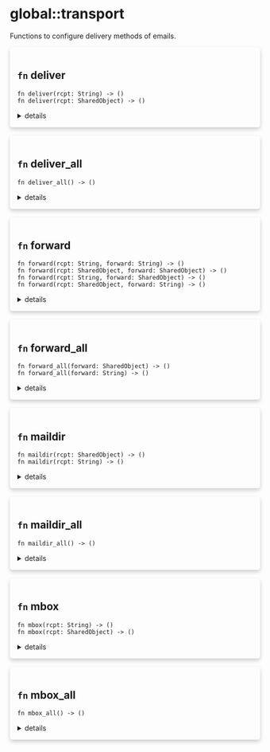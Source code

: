 # global::transport

Functions to configure delivery methods of emails.


<div markdown="span" style='box-shadow: 0 4px 8px 0 rgba(0,0,0,0.2); padding: 15px; border-radius: 5px;'>

<h2 class="func-name"> <code>fn</code> deliver </h2>

```rust,ignore
fn deliver(rcpt: String) -> ()
fn deliver(rcpt: SharedObject) -> ()
```

<details>
<summary markdown="span"> details </summary>

Set the delivery method to deliver for a single recipient.
After all rules are evaluated, the email will be sent
to the recipient using the domain of its address.

# Args

* `rcpt` - the recipient to apply the method to.

# Effective smtp stage

All of them.

# Examples
```ignore
#{
    delivery: [
       action "setup delivery" || transport::deliver("john.doe@example.com"),
    ]
}
```

```
# let states = vsmtp_test::vsl::run(
# |builder| Ok(builder.add_root_filter_rules(r#"
#{
  rcpt: [
    action "deliver (str/str)" || {
      envelop::add_rcpt("my.address@foo.com");
      transport::deliver("my.address@foo.com");
    },
    action "deliver (obj/str)" || {
      let rcpt = address("my.address@bar.com");
      envelop::add_rcpt(rcpt);
      transport::deliver(rcpt);
    },
    action "deliver (str/obj)" || {
      let target = ip6("::1");
      envelop::add_rcpt("my.address@baz.com");
      transport::deliver("my.address@baz.com");
    },
    action "deliver (obj/obj)" || {
      let rcpt = address("my.address@boz.com");
      envelop::add_rcpt(rcpt);
      transport::deliver(rcpt);
    },
  ],
}
# "#)?.build()));

# use vsmtp_common::{
#   transfer::{ForwardTarget, Transfer, EmailTransferStatus},
#   rcpt::Rcpt,
#   Address,
# };
# for (rcpt, addr) in states[&vsmtp_rule_engine::ExecutionStage::RcptTo].0.forward_paths().unwrap().iter().zip([
#     "my.address@foo.com",
#     "my.address@bar.com",
#     "my.address@baz.com",
#     "my.address@boz.com"
# ]) {
#   assert_eq!(
#     rcpt.address,
#     Address::new_unchecked(addr.to_string())
#   );
#   assert_eq!(
#     rcpt.transfer_method,
#     Transfer::Deliver
#   );
# }
```
</details>

</div>
</br>

<div markdown="span" style='box-shadow: 0 4px 8px 0 rgba(0,0,0,0.2); padding: 15px; border-radius: 5px;'>

<h2 class="func-name"> <code>fn</code> deliver_all </h2>

```rust,ignore
fn deliver_all() -> ()
```

<details>
<summary markdown="span"> details </summary>

Set the delivery method to deliver for all recipients.
After all rules are evaluated, the email will be sent
to all recipients using the domain of their respective address.

# Effective smtp stage

All of them.

# Examples

```ignore
#{
    delivery: [
       action "setup delivery" || transport::deliver_all(),
    ]
}
```

```
# let states = vsmtp_test::vsl::run(
# |builder| Ok(builder.add_root_filter_rules(r#"
#{
  rcpt: [
    action "deliver_all" || {
      envelop::add_rcpt("my.address@foo.com");
      envelop::add_rcpt("my.address@bar.com");
      transport::deliver_all();
    },
  ],
}
# "#)?.build()));

# use vsmtp_common::{
#   transfer::{ForwardTarget, Transfer, EmailTransferStatus},
#   rcpt::Rcpt,
#   Address,
# };
# for (rcpt, addr) in states[&vsmtp_rule_engine::ExecutionStage::RcptTo].0.forward_paths().unwrap().iter().zip([
#     "my.address@foo.com",
#     "my.address@bar.com",
# ]) {
#   assert_eq!(
#     rcpt.address,
#     Address::new_unchecked(addr.to_string())
#   );
#   assert_eq!(
#     rcpt.transfer_method,
#     Transfer::Deliver
#   );
# }
```
</details>

</div>
</br>

<div markdown="span" style='box-shadow: 0 4px 8px 0 rgba(0,0,0,0.2); padding: 15px; border-radius: 5px;'>

<h2 class="func-name"> <code>fn</code> forward </h2>

```rust,ignore
fn forward(rcpt: String, forward: String) -> ()
fn forward(rcpt: SharedObject, forward: SharedObject) -> ()
fn forward(rcpt: String, forward: SharedObject) -> ()
fn forward(rcpt: SharedObject, forward: String) -> ()
```

<details>
<summary markdown="span"> details </summary>

Set the delivery method to forwarding for a single recipient.
After all rules are evaluated, forwarding will be used to deliver
the email to the recipient.

# Args

* `rcpt` - the recipient to apply the method to.
* `target` - the target to forward the email to.

# Effective smtp stage

All of them.

# Examples
```ignore
const rules = #{
    delivery: [
       action "setup forwarding" || transport::forward("john.doe@example.com", "mta-john.example.com"),
    ]
}
```

```
# let states = vsmtp_test::vsl::run(
# |builder| Ok(builder.add_root_filter_rules(r#"
#{
    rcpt: [
      action "forward (str/str)" || {
        envelop::add_rcpt("my.address@foo.com");
        transport::forward("my.address@foo.com", "127.0.0.1");
      },
      action "forward (obj/str)" || {
        let rcpt = address("my.address@bar.com");
        envelop::add_rcpt(rcpt);
        transport::forward(rcpt, "127.0.0.2");
      },
      action "forward (str/obj)" || {
        let target = ip6("::1");
        envelop::add_rcpt("my.address@baz.com");
        transport::forward("my.address@baz.com", target);
      },
      action "forward (obj/obj)" || {
        let rcpt = address("my.address@boz.com");
        envelop::add_rcpt(rcpt);
        transport::forward(rcpt, ip4("127.0.0.4"));
      },
    ],
}
# "#)?.build()));

# use vsmtp_common::{
#   transfer::{ForwardTarget, Transfer, EmailTransferStatus},
#   rcpt::Rcpt,
#   Address,
# };
# for (rcpt, (addr, target)) in states[&vsmtp_rule_engine::ExecutionStage::RcptTo].0.forward_paths().unwrap().iter().zip([
#     ("my.address@foo.com", "127.0.0.1"),
#     ("my.address@bar.com", "127.0.0.2"),
#     ("my.address@baz.com", "::1"),
#     ("my.address@boz.com", "127.0.0.4")
# ]) {
#   assert_eq!(
#     rcpt.address,
#     Address::new_unchecked(addr.to_string())
#   );
#   assert_eq!(
#     rcpt.transfer_method,
#     Transfer::Forward(ForwardTarget::Ip(target.parse().unwrap()))
#   );
# }
```
</details>

</div>
</br>

<div markdown="span" style='box-shadow: 0 4px 8px 0 rgba(0,0,0,0.2); padding: 15px; border-radius: 5px;'>

<h2 class="func-name"> <code>fn</code> forward_all </h2>

```rust,ignore
fn forward_all(forward: SharedObject) -> ()
fn forward_all(forward: String) -> ()
```

<details>
<summary markdown="span"> details </summary>

Set the delivery method to forwarding for all recipients.
After all rules are evaluated, forwarding will be used to deliver
the email.

# Args

* `target` - the target to forward the email to.

# Effective smtp stage

All of them.

# Examples

```ignore
#{
    delivery: [
       action "setup forwarding" || transport::forward_all(fqdn("mta-john.example.com")),
    ]
}
```
</details>

</div>
</br>

<div markdown="span" style='box-shadow: 0 4px 8px 0 rgba(0,0,0,0.2); padding: 15px; border-radius: 5px;'>

<h2 class="func-name"> <code>fn</code> maildir </h2>

```rust,ignore
fn maildir(rcpt: SharedObject) -> ()
fn maildir(rcpt: String) -> ()
```

<details>
<summary markdown="span"> details </summary>

Set the delivery method to maildir for a recipient.
After all rules are evaluated, the email will be stored
locally in the `~/Maildir/new/` folder of the recipient's user if it exists on the server.

# Args

* `rcpt` - the recipient to apply the method to.

# Effective smtp stage

All of them.

# Example
```ignore
#{
    delivery: [
       action "setup maildir" || transport::maildir(address("john.doe@example.com")),
    ]
}
```
</details>

</div>
</br>

<div markdown="span" style='box-shadow: 0 4px 8px 0 rgba(0,0,0,0.2); padding: 15px; border-radius: 5px;'>

<h2 class="func-name"> <code>fn</code> maildir_all </h2>

```rust,ignore
fn maildir_all() -> ()
```

<details>
<summary markdown="span"> details </summary>

Set the delivery method to maildir for all recipients.
After all rules are evaluated, the email will be stored
locally in each `~/Maildir/new` folder of they respective recipient
if they exists on the server.

# Effective smtp stage

All of them.

# Examples

```ignore
#{
    delivery: [
       action "setup maildir" || transport::maildir_all(),
    ]
}
```

```
# let states = vsmtp_test::vsl::run(
# |builder| Ok(builder.add_root_filter_rules(r#"
#{
  rcpt: [
    action "setup maildir" || {
        const doe = address("doe@example.com");
        envelop::add_rcpt(doe);
        envelop::add_rcpt("a@example.com");
        transport::maildir_all();
    },
  ],
}
# "#)?.build()));

# use vsmtp_common::{
#   transfer::{Transfer},
#   rcpt::Rcpt,
#   Address,
# };
# for (rcpt, addr) in states[&vsmtp_rule_engine::ExecutionStage::RcptTo].0.forward_paths().unwrap().iter().zip([
#     "doe@example.com",
#     "a@example.com",
# ]) {
#   assert_eq!(
#     rcpt.address,
#     Address::new_unchecked(addr.to_string())
#   );
#   assert_eq!(
#     rcpt.transfer_method,
#     Transfer::Maildir
#   );
# }
```
</details>

</div>
</br>

<div markdown="span" style='box-shadow: 0 4px 8px 0 rgba(0,0,0,0.2); padding: 15px; border-radius: 5px;'>

<h2 class="func-name"> <code>fn</code> mbox </h2>

```rust,ignore
fn mbox(rcpt: String) -> ()
fn mbox(rcpt: SharedObject) -> ()
```

<details>
<summary markdown="span"> details </summary>

Set the delivery method to mbox for a recipient.
After all rules are evaluated, the email will be stored
locally in the mail box of the recipient if it exists on the server.

# Args

* `rcpt` - the recipient to apply the method to.

# Effective smtp stage

All of them.

# Examples

```ignore
#{
    delivery: [
       action "setup mbox" || transport::mbox("john.doe@example.com"),
    ]
}
```

```
# let states = vsmtp_test::vsl::run(
# |builder| Ok(builder.add_root_filter_rules(r#"
#{
  rcpt: [
    action "setup mbox" || {
        const doe = address("doe@example.com");
        envelop::add_rcpt(doe);
        envelop::add_rcpt("a@example.com");
        transport::mbox(doe);
        transport::mbox("a@example.com");
    },
  ],
}
# "#)?.build()));

# use vsmtp_common::{
#   transfer::{Transfer},
#   rcpt::Rcpt,
#   Address,
# };
# for (rcpt, addr) in states[&vsmtp_rule_engine::ExecutionStage::RcptTo].0.forward_paths().unwrap().iter().zip([
#     "doe@example.com",
#     "a@example.com",
# ]) {
#   assert_eq!(
#     rcpt.address,
#     Address::new_unchecked(addr.to_string())
#   );
#   assert_eq!(
#     rcpt.transfer_method,
#     Transfer::Mbox
#   );
# }
```
</details>

</div>
</br>

<div markdown="span" style='box-shadow: 0 4px 8px 0 rgba(0,0,0,0.2); padding: 15px; border-radius: 5px;'>

<h2 class="func-name"> <code>fn</code> mbox_all </h2>

```rust,ignore
fn mbox_all() -> ()
```

<details>
<summary markdown="span"> details </summary>

Set the delivery method to mbox for all recipients.
After all rules are evaluated, the email will be stored
locally in the mail box of all recipients if they exists on the server.

# Effective smtp stage

All of them.

# Examples

```ignore
#{
    delivery: [
       action "setup mbox" || transport::mbox_all(),
    ]
}
```

```
# let states = vsmtp_test::vsl::run(
# |builder| Ok(builder.add_root_filter_rules(r#"
#{
  rcpt: [
    action "setup mbox" || {
        const doe = address("doe@example.com");
        envelop::add_rcpt(doe);
        envelop::add_rcpt("a@example.com");
        transport::mbox_all();
    },
  ],
}
# "#)?.build()));

# use vsmtp_common::{
#   transfer::{Transfer},
#   rcpt::Rcpt,
#   Address,
# };
# for (rcpt, addr) in states[&vsmtp_rule_engine::ExecutionStage::RcptTo].0.forward_paths().unwrap().iter().zip([
#     "doe@example.com",
#     "a@example.com",
# ]) {
#   assert_eq!(
#     rcpt.address,
#     Address::new_unchecked(addr.to_string())
#   );
#   assert_eq!(
#     rcpt.transfer_method,
#     Transfer::Mbox
#   );
# }
```
</details>

</div>
</br>
